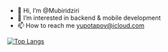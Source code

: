 - 👋 Hi, I’m @Mubiridziri
- 👀 I’m interested in backend & mobile development
- 📫 How to reach me yupotapov@icloud.com

[![Top Langs](https://github-readme-stats.vercel.app/api/top-langs/?username=Mubiridziri&layout=compact)](https://github.com/anuraghazra/github-readme-stats)
